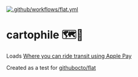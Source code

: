 [![.github/workflows/flat.yml](https://github.com/m-org/cartophile/actions/workflows/flat.yml/badge.svg?event=workflow_run)](https://github.com/mrgnw/cartophile/actions/workflows/flat.yml)
# cartophile 🗺️🥔

Loads [Where you can ride transit using Apple Pay](https://support.apple.com/en-us/HT207958) 

Created as a test for [githubocto/flat](https://github.com/githubocto/flat)



